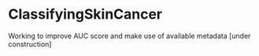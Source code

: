 # ClassifyingSkinCancer

Working to improve AUC score and make use of available metadata [under construction]

